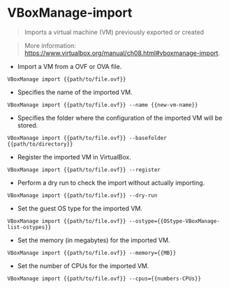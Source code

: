 # VBoxManage-import

>  Imports a virtual machine (VM) previously exported or created

>More information: <https://www.virtualbox.org/manual/ch08.html#vboxmanage-import>.

- Import a VM from a OVF or OVA file.

`VBoxManage import {{path/to/file.ovf}}`

- Specifies the name of the imported VM.

`VBoxManage import {{path/to/file.ovf}} --name {{new-vm-name}}`

- Specifies the folder where the configuration of the imported VM will be stored.

`VBoxManage import {{path/to/file.ovf}} --basefolder {{path/to/directory}}`

- Register the imported VM in VirtualBox.

`VBoxManage import {{path/to/file.ovf}} --register`

- Perform a dry run to check the import without actually importing.

`VBoxManage import {{path/to/file.ovf}} --dry-run`

- Set the guest OS type for the imported VM.

`VBoxManage import {{path/to/file.ovf}} --ostype={{OStype-VBoxManage-list-ostypes}}`

- Set the memory (in megabytes) for the imported VM.

`VBoxManage import {{path/to/file.ovf}} --memory={{MB}}`

- Set the number of CPUs for the imported VM.

`VBoxManage import {{path/to/file.ovf}} --cpus={{numbers-CPUs}}`